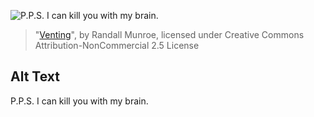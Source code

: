 ![P.P.S. I can kill you with my brain.](https://imgs.xkcd.com/comics/venting.png)
> "[Venting](https://xkcd.com/406/)", by Randall Munroe, licensed under Creative Commons Attribution-NonCommercial 2.5 License

## Alt Text
P.P.S. I can kill you with my brain.
